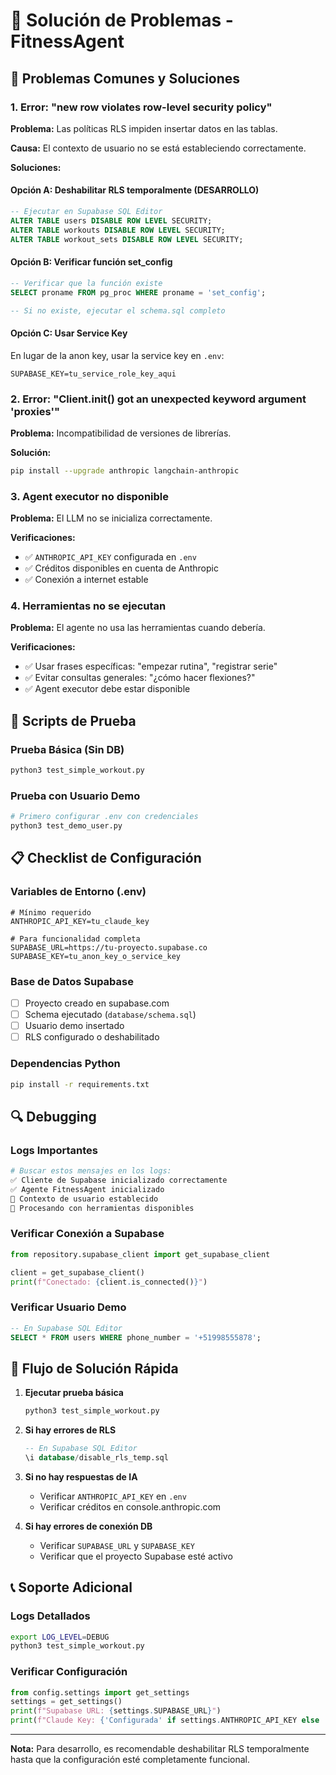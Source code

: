 # 🔧 Solución de Problemas - FitnessAgent

## 🚨 Problemas Comunes y Soluciones

### 1. Error: "new row violates row-level security policy"

**Problema:** Las políticas RLS impiden insertar datos en las tablas.

**Causa:** El contexto de usuario no se está estableciendo correctamente.

**Soluciones:**

#### Opción A: Deshabilitar RLS temporalmente (DESARROLLO)

```sql
-- Ejecutar en Supabase SQL Editor
ALTER TABLE users DISABLE ROW LEVEL SECURITY;
ALTER TABLE workouts DISABLE ROW LEVEL SECURITY;
ALTER TABLE workout_sets DISABLE ROW LEVEL SECURITY;
```

#### Opción B: Verificar función set_config

```sql
-- Verificar que la función existe
SELECT proname FROM pg_proc WHERE proname = 'set_config';

-- Si no existe, ejecutar el schema.sql completo
```

#### Opción C: Usar Service Key

En lugar de la anon key, usar la service key en `.env`:

```env
SUPABASE_KEY=tu_service_role_key_aqui
```

### 2. Error: "Client.**init**() got an unexpected keyword argument 'proxies'"

**Problema:** Incompatibilidad de versiones de librerías.

**Solución:**

```bash
pip install --upgrade anthropic langchain-anthropic
```

### 3. Agent executor no disponible

**Problema:** El LLM no se inicializa correctamente.

**Verificaciones:**

- ✅ `ANTHROPIC_API_KEY` configurada en `.env`
- ✅ Créditos disponibles en cuenta de Anthropic
- ✅ Conexión a internet estable

### 4. Herramientas no se ejecutan

**Problema:** El agente no usa las herramientas cuando debería.

**Verificaciones:**

- ✅ Usar frases específicas: "empezar rutina", "registrar serie"
- ✅ Evitar consultas generales: "¿cómo hacer flexiones?"
- ✅ Agent executor debe estar disponible

## 🧪 Scripts de Prueba

### Prueba Básica (Sin DB)

```bash
python3 test_simple_workout.py
```

### Prueba con Usuario Demo

```bash
# Primero configurar .env con credenciales
python3 test_demo_user.py
```

## 📋 Checklist de Configuración

### Variables de Entorno (.env)

```env
# Mínimo requerido
ANTHROPIC_API_KEY=tu_claude_key

# Para funcionalidad completa
SUPABASE_URL=https://tu-proyecto.supabase.co
SUPABASE_KEY=tu_anon_key_o_service_key
```

### Base de Datos Supabase

- [ ] Proyecto creado en supabase.com
- [ ] Schema ejecutado (`database/schema.sql`)
- [ ] Usuario demo insertado
- [ ] RLS configurado o deshabilitado

### Dependencias Python

```bash
pip install -r requirements.txt
```

## 🔍 Debugging

### Logs Importantes

```bash
# Buscar estos mensajes en los logs:
✅ Cliente de Supabase inicializado correctamente
✅ Agente FitnessAgent inicializado
🔐 Contexto de usuario establecido
🔧 Procesando con herramientas disponibles
```

### Verificar Conexión a Supabase

```python
from repository.supabase_client import get_supabase_client

client = get_supabase_client()
print(f"Conectado: {client.is_connected()}")
```

### Verificar Usuario Demo

```sql
-- En Supabase SQL Editor
SELECT * FROM users WHERE phone_number = '+51998555878';
```

## 🚀 Flujo de Solución Rápida

1. **Ejecutar prueba básica**

   ```bash
   python3 test_simple_workout.py
   ```

2. **Si hay errores de RLS**

   ```sql
   -- En Supabase SQL Editor
   \i database/disable_rls_temp.sql
   ```

3. **Si no hay respuestas de IA**

   - Verificar `ANTHROPIC_API_KEY` en `.env`
   - Verificar créditos en console.anthropic.com

4. **Si hay errores de conexión DB**
   - Verificar `SUPABASE_URL` y `SUPABASE_KEY`
   - Verificar que el proyecto Supabase esté activo

## 📞 Soporte Adicional

### Logs Detallados

```bash
export LOG_LEVEL=DEBUG
python3 test_simple_workout.py
```

### Verificar Configuración

```python
from config.settings import get_settings
settings = get_settings()
print(f"Supabase URL: {settings.SUPABASE_URL}")
print(f"Claude Key: {'Configurada' if settings.ANTHROPIC_API_KEY else 'No configurada'}")
```

---

**Nota:** Para desarrollo, es recomendable deshabilitar RLS temporalmente hasta que la configuración esté completamente funcional.
